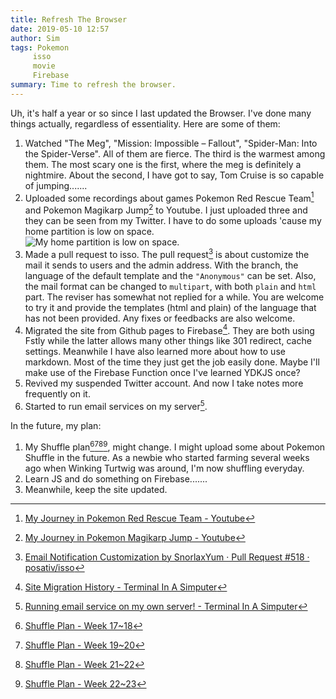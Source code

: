 ```yaml
---
title: Refresh The Browser
date: 2019-05-10 12:57
author: Sim
tags: Pokemon
     isso
     movie
     Firebase
summary: Time to refresh the browser.
---
```


Uh, it's half a year or so since I last updated the Browser. I've done many things actually, regardless of essentiality. Here are some of them:  

1. Watched "The Meg", "Mission: Impossible – Fallout", "Spider-Man: Into the Spider-Verse". All of them are fierce. The third is the warmest among them. The most scary one is the first, where the meg is definitely a nightmire. About the second, I have got to say, Tom Cruise is so capable of jumping.......   
2. Uploaded some recordings about games Pokemon Red Rescue Team[^1] and Pokemon Magikarp Jump[^2] to Youtube. I just uploaded three and they can be seen from my Twitter. I have to do some uploads 'cause my home partition is low on space.  
  ![My home partition is low on space.](https://static.snorl.ax/posts/home_low.png)
3. Made a pull request to isso. The pull request[^3] is about customize the mail it sends to users and the admin address. With the branch, the language of the default template and the `"Anonymous"` can be set. Also, the mail format can be changed to `multipart`, with both `plain` and `html` part. The reviser has somewhat not replied for a while. You are welcome to try it and provide the templates (html and plain) of the language that has not been provided. Any fixes or feedbacks are also welcome.  
4. Migrated the site from Github pages to Firebase[^4]. They are both using Fstly while the latter allows many other things like 301 redirect, cache settings. Meanwhile I have also learned more about how to use markdown. Most of the time they just get the job easily done. Maybe I'll make use of the Firebase Function once I've learned YDKJS once?
5. Revived my suspended Twitter account. And now I take notes more frequently on it.
6. Started to run email services on my server[^5].

In the future, my plan:  

1. My Shuffle plan[^6][^7][^8][^9], might change. I might upload some about Pokemon Shuffle in the future. As a newbie who started farming several weeks ago when Winking Turtwig was around, I'm now shuffling everyday.
2. Learn JS and do something on Firebase.......
3. Meanwhile, keep the site updated.

[^1]: [My Journey in Pokemon Red Rescue Team - Youtube](https://www.youtube.com/watch?v=40EzmRyRljQ&list=PL4K_wymbiyCHtuvN_Mem1E6R-Qc1AnY3S)
[^2]: [My Journey in Pokemon Magikarp Jump - Youtube](https://www.youtube.com/watch?v=8__hr6kYR2c&list=PL4K_wymbiyCHRs4bXpElzIFagD50gJ0K4)
[^3]: [Email Notification Customization by SnorlaxYum · Pull Request #518 · posativ/isso](https://github.com/posativ/isso/pull/518)
[^4]: [Site Migration History - Terminal In A Simputer](/terminal/2016/12/08/site-migration-history/)
[^5]: [Running email service on my own server! - Terminal In A Simputer](/terminal/2018/12/27/running-email-service-on-my-own-server/)
[^6]: [Shuffle Plan - Week 17~18](https://twitter.com/Snorl_ax/status/1126279265907929088)
[^7]: [Shuffle Plan - Week 19~20](https://twitter.com/Snorl_ax/status/1126279978381799424)
[^8]: [Shuffle Plan - Week 21~22](https://twitter.com/Snorl_ax/status/1126281922022232064)
[^9]: [Shuffle Plan - Week 22~23](https://twitter.com/Snorl_ax/status/1126285456520278016)
